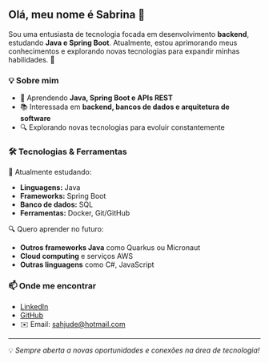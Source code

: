 ## Olá, meu nome é Sabrina 👋

Sou uma entusiasta de tecnologia focada em desenvolvimento **backend**, estudando **Java e Spring Boot**. Atualmente, estou aprimorando meus conhecimentos e explorando novas tecnologias para expandir minhas habilidades. 🚀

### 💡 Sobre mim
- 🎯 Aprendendo **Java, Spring Boot e APIs REST**
- 📚 Interessada em **backend, bancos de dados e arquitetura de software**
- 🔍 Explorando novas tecnologias para evoluir constantemente

### 🛠️ Tecnologias & Ferramentas

📌 Atualmente estudando:
- **Linguagens:** Java
- **Frameworks:** Spring Boot
- **Banco de dados:** SQL
- **Ferramentas:** Docker, Git/GitHub

🔍 Quero aprender no futuro:
- **Outros frameworks Java** como Quarkus ou Micronaut
- **Cloud computing** e serviços AWS
- **Outras linguagens** como C#, JavaScript


### 📫 Onde me encontrar
- [LinkedIn](https://linkedin.com/in/sabrina-adão)
- [GitHub](https://github.com/sabriad)
- ✉️ Email: sahjude@hotmail.com

---
💡 _Sempre aberta a novas oportunidades e conexões na área de tecnologia!_
